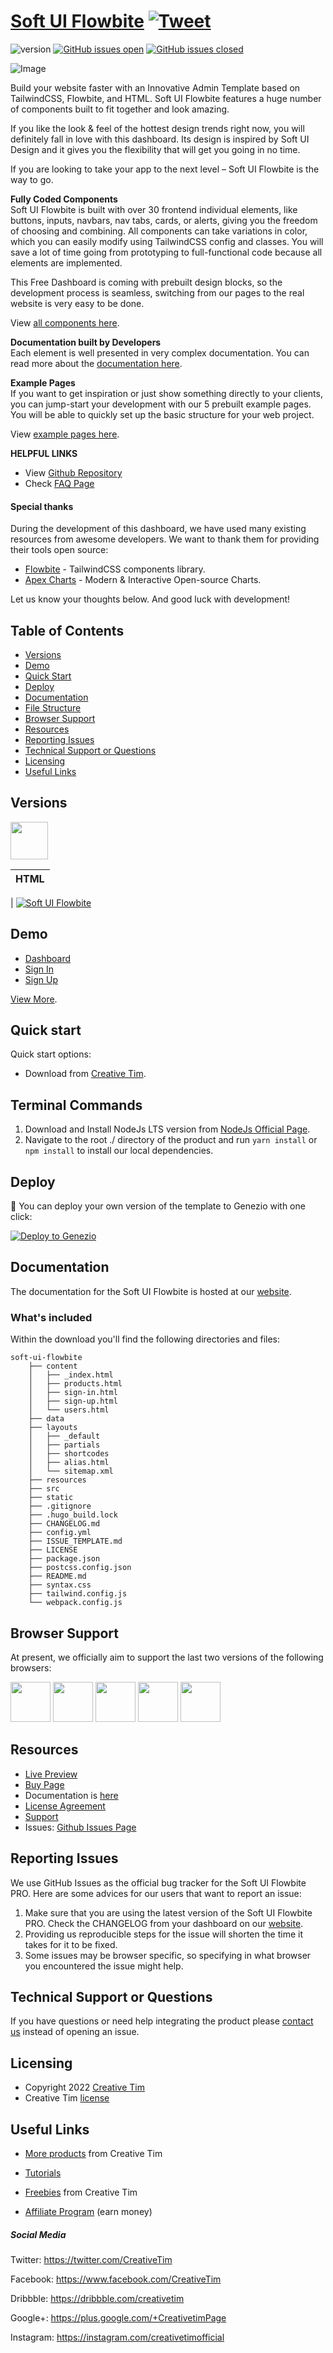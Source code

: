 # [Soft UI Flowbite](http://demos.creative-tim.com/soft-ui-flowbite/?ref=readme-suf) [![Tweet](https://img.shields.io/twitter/url/http/shields.io.svg?style=social&logo=twitter)](https://twitter.com/intent/tweet?url=https://www.creative-tim.com/product/soft-ui-flowbite&text=Check%20Soft%20UI%20Flowbite%20made%20by%20@CreativeTim%20#webdesign%20#dashboard%20#flowbite%20#softdesign%20#react%20https://www.creative-tim.com/product/soft-ui-flowbite)

![version](https://img.shields.io/badge/version-1.0.0-blue.svg) [![GitHub issues open](https://img.shields.io/github/issues/creativetimofficial/soft-ui-flowbite.svg)](https://github.com/creativetimofficial/soft-ui-flowbite/issues?q=is%3Aopen+is%3Aissue) [![GitHub issues closed](https://img.shields.io/github/issues-closed-raw/creativetimofficial/soft-ui-flowbite.svg)](https://github.com/creativetimofficial/soft-ui-flowbite/issues?q=is%3Aissue+is%3Aclosed)

![Image](https://s3.amazonaws.com/creativetim_bucket/products/644/original/soft-ui-flowbite.jpg)

Build your website faster with an Innovative Admin Template based on TailwindCSS, Flowbite, and HTML. Soft UI Flowbite features a huge number of components built to fit together and look amazing.

If you like the look & feel of the hottest design trends right now, you will definitely fall in love with this dashboard. Its design is inspired by Soft UI Design and it gives you the flexibility that will get you going in no time.

If you are looking to take your app to the next level – Soft UI Flowbite is the way to go.

**Fully Coded Components**<br />
Soft UI Flowbite is built with over 30 frontend individual elements, like buttons, inputs, navbars, nav tabs, cards, or alerts, giving you the freedom of choosing and combining. All components can take variations in color, which you can easily modify using TailwindCSS config and classes. You will save a lot of time going from prototyping to full-functional code because all elements are implemented.

This Free Dashboard is coming with prebuilt design blocks, so the development process is seamless, switching from our pages to the real website is very easy to be done.

View [all components here](https://www.creative-tim.com/learning-lab/flowbite/alerts/soft-ui-dashboard/).

**Documentation built by Developers**<br />
Each element is well presented in very complex documentation.
You can read more about the [documentation here](https://www.creative-tim.com/learning-lab/flowbite/overview/soft-ui-dashboard/).

**Example Pages**<br />
If you want to get inspiration or just show something directly to your clients, you can jump-start your development with our 5 prebuilt example pages. You will be able to quickly set up the basic structure for your web project.

View [example pages here](https://demos.creative-tim.com/soft-ui-flowbite/).

**HELPFUL LINKS**

- View [Github Repository](https://github.com/creativetimofficial/soft-ui-flowbite)
- Check [FAQ Page](https://www.creative-tim.com/faq)

#### Special thanks

During the development of this dashboard, we have used many existing resources from awesome developers. We want to thank them for providing their tools open source:

- [Flowbite](https://flowbite.com/) - TailwindCSS components library.
- [Apex Charts](https://apexcharts.com/) - Modern & Interactive Open-source Charts.

Let us know your thoughts below. And good luck with development!

## Table of Contents

- [Versions](#versions)
- [Demo](#demo)
- [Quick Start](#quick-start)
- [Deploy](#deploy)
- [Documentation](#documentation)
- [File Structure](#file-structure)
- [Browser Support](#browser-support)
- [Resources](#resources)
- [Reporting Issues](#reporting-issues)
- [Technical Support or Questions](#technical-support-or-questions)
- [Licensing](#licensing)
- [Useful Links](#useful-links)

## Versions

[<img src="https://raw.githubusercontent.com/creativetimofficial/public-assets/master/logos/html-logo.jpg?raw=true" width="60" height="60" />](https://www.creative-tim.com/product/soft-ui-flowbite-pro?ref=readme-suf)

| HTML |
| ---- |

| [![Soft UI Flowbite](https://s3.amazonaws.com/creativetim_bucket/products/644/thumb/soft-ui-flowbite.jpg)](http://demos.creative-tim.com/soft-ui-flowbite/?ref=readme-suf)

## Demo

- [Dashboard](http://demos.creative-tim.com/soft-ui-flowbite/?ref=readme-suf)
- [Sign In](https://demos.creative-tim.com/soft-ui-flowbite/sign-in?ref=readme-suf)
- [Sign Up](https://demos.creative-tim.com/soft-ui-flowbite/sign-up?ref=readme-suf)

[View More](https://demos.creative-tim.com/soft-ui-flowbite/?ref=readme-suf).

## Quick start

Quick start options:

- Download from [Creative Tim](https://www.creative-tim.com/product/soft-ui-flowbite?ref=readme-suf).

## Terminal Commands

1. Download and Install NodeJs LTS version from [NodeJs Official Page](https://nodejs.org/en/download/).
2. Navigate to the root ./ directory of the product and run `yarn install` or `npm install` to install our local dependencies.

## Deploy

:rocket: You can deploy your own version of the template to Genezio with one click:

[![Deploy to Genezio](https://raw.githubusercontent.com/Genez-io/graphics/main/svg/deploy-button.svg)](https://app.genez.io/start/deploy?repository=https://github.com/creativetimofficial/soft-ui-flowbite&utm_source=github&utm_medium=referral&utm_campaign=github-creativetim&utm_term=deploy-project&utm_content=button-head)

## Documentation

The documentation for the Soft UI Flowbite is hosted at our [website](https://www.creative-tim.com/learning-lab/flowbite/overview/soft-ui-dashboard/?ref=readme-suf).

### What's included

Within the download you'll find the following directories and files:

```
soft-ui-flowbite
    ├── content
    │   ├── _index.html
    │   ├── products.html
    │   ├── sign-in.html
    │   ├── sign-up.html
    │   └── users.html
    ├── data
    ├── layouts
    │   ├── _default
    │   ├── partials
    │   ├── shortcodes
    │   ├── alias.html
    │   └── sitemap.xml
    ├── resources
    ├── src
    ├── static
    ├── .gitignore
    ├── .hugo_build.lock
    ├── CHANGELOG.md
    ├── config.yml
    ├── ISSUE_TEMPLATE.md
    ├── LICENSE
    ├── package.json
    ├── postcss.config.json
    ├── README.md
    ├── syntax.css
    ├── tailwind.config.js
    └── webpack.config.js
```

## Browser Support

At present, we officially aim to support the last two versions of the following browsers:

<img src="https://s3.amazonaws.com/creativetim_bucket/github/browser/chrome.png" width="64" height="64"> <img src="https://s3.amazonaws.com/creativetim_bucket/github/browser/firefox.png" width="64" height="64"> <img src="https://s3.amazonaws.com/creativetim_bucket/github/browser/edge.png" width="64" height="64"> <img src="https://s3.amazonaws.com/creativetim_bucket/github/browser/safari.png" width="64" height="64"> <img src="https://s3.amazonaws.com/creativetim_bucket/github/browser/opera.png" width="64" height="64">

## Resources

- [Live Preview](https://demos.creative-tim.com/soft-ui-flowbite-pro/?ref=readme-suf)
- [Buy Page](https://www.creative-tim.com/product/soft-ui-flowbite-pro?ref=readme-suf)
- Documentation is [here](https://www.creative-tim.com/learning-lab/flowbite/overview/soft-ui-dashboard/?ref=readme-suf)
- [License Agreement](https://www.creative-tim.com/license?ref=readme-suf)
- [Support](https://www.creative-tim.com/contact-us?ref=readme-suf)
- Issues: [Github Issues Page](https://github.com/creativetimofficial/ct-soft-ui-flowbite-pro/issues)

## Reporting Issues

We use GitHub Issues as the official bug tracker for the Soft UI Flowbite PRO. Here are some advices for our users that want to report an issue:

1. Make sure that you are using the latest version of the Soft UI Flowbite PRO. Check the CHANGELOG from your dashboard on our [website](https://www.creative-tim.com/product/soft-ui-flowbite-pro?ref=readme-suf).
2. Providing us reproducible steps for the issue will shorten the time it takes for it to be fixed.
3. Some issues may be browser specific, so specifying in what browser you encountered the issue might help.

## Technical Support or Questions

If you have questions or need help integrating the product please [contact us](https://www.creative-tim.com/contact-us?ref=readme-suf) instead of opening an issue.

## Licensing

- Copyright 2022 [Creative Tim](https://www.creative-tim.com?ref=readme-suf)
- Creative Tim [license](https://www.creative-tim.com/license?ref=readme-suf)

## Useful Links

- [More products](https://www.creative-tim.com/templates?ref=readme-suf) from Creative Tim

- [Tutorials](https://www.youtube.com/channel/UCVyTG4sCw-rOvB9oHkzZD1w)

- [Freebies](https://www.creative-tim.com/bootstrap-themes/free?ref=readme-suf) from Creative Tim

- [Affiliate Program](https://www.creative-tim.com/affiliates/new?ref=readme-suf) (earn money)

##### Social Media

Twitter: <https://twitter.com/CreativeTim>

Facebook: <https://www.facebook.com/CreativeTim>

Dribbble: <https://dribbble.com/creativetim>

Google+: <https://plus.google.com/+CreativetimPage>

Instagram: <https://instagram.com/creativetimofficial>
